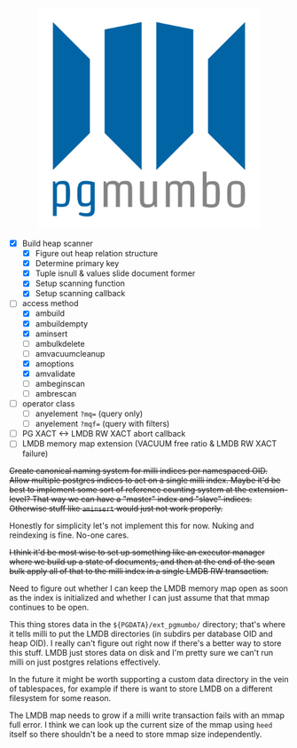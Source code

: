 <div align="center">
    <img alt="pgmumbo logo" src="pgmumbo.svg" width=400>
</div>

- [x] Build heap scanner
  - [x] Figure out heap relation structure
  - [x] Determine primary key
  - [x] Tuple isnull & values slide document former
  - [x] Setup scanning function
  - [x] Setup scanning callback
- [ ] access method
  - [x] ambuild
  - [x] ambuildempty
  - [x] aminsert
  - [ ] ambulkdelete
  - [ ] amvacuumcleanup
  - [x] amoptions
  - [x] amvalidate
  - [ ] ambeginscan
  - [ ] ambrescan
- [ ] operator class
  - [ ] anyelement `?mq=` (query only)
  - [ ] anyelement `?mqf=` (query with filters)
- [ ] PG XACT <-> LMDB RW XACT abort callback
- [ ] LMDB memory map extension (VACUUM free ratio & LMDB RW XACT failure)

~~Create canonical naming system for milli indices per namespaced OID. Allow multiple postgres indices to act on a single milli index. Maybe it'd be best to implement some sort of reference counting system at the extension-level? That way we can have a "master" index and "slave" indices. Otherwise stuff like `aminsert` would just not work properly.~~

Honestly for simplicity let's not implement this for now. Nuking and reindexing is fine. No-one cares.

~~I think it'd be most wise to set up something like an executor manager where we build up a state of documents, and then at the end of the scan bulk apply all of that to the milli index in a single LMDB RW transaction.~~

Need to figure out whether I can keep the LMDB memory map open as soon as the index is initialized and whether I can just assume that that mmap continues to be open.

This thing stores data in the `${PGDATA}/ext_pgmumbo/` directory; that's where it tells milli to put the LMDB directories (in subdirs per database OID and heap OID). I really can't figure out right now if there's a better way to store this stuff. LMDB just stores data on disk and I'm pretty sure we can't run milli on just postgres relations effectively.

In the future it might be worth supporting a custom data directory in the vein of tablespaces, for example if there is want to store LMDB on a different filesystem for some reason.

The LMDB map needs to grow if a milli write transaction fails with an mmap full error. I think we can look up the current size of the mmap using `heed` itself so there shouldn't be a need to store mmap size independently.

